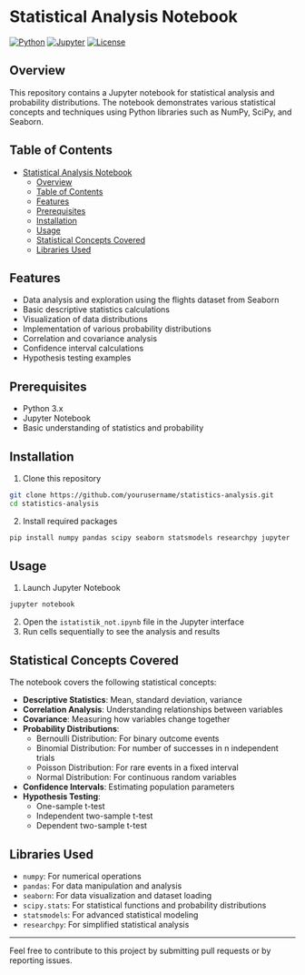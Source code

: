 # Statistical Analysis Notebook

[![Python](https://img.shields.io/badge/Python-3.9-blue.svg)](https://www.python.org/downloads/release/python-390/)
[![Jupyter](https://img.shields.io/badge/Jupyter-Notebook-orange.svg)](https://jupyter.org/)
[![License](https://img.shields.io/badge/License-MIT-green.svg)](https://opensource.org/licenses/MIT)

## Overview

This repository contains a Jupyter notebook for statistical analysis and probability distributions. The notebook demonstrates various statistical concepts and techniques using Python libraries such as NumPy, SciPy, and Seaborn.

## Table of Contents

- [Statistical Analysis Notebook](#statistical-analysis-notebook)
  - [Overview](#overview)
  - [Table of Contents](#table-of-contents)
  - [Features](#features)
  - [Prerequisites](#prerequisites)
  - [Installation](#installation)
  - [Usage](#usage)
  - [Statistical Concepts Covered](#statistical-concepts-covered)
  - [Libraries Used](#libraries-used)

## Features

- Data analysis and exploration using the flights dataset from Seaborn
- Basic descriptive statistics calculations
- Visualization of data distributions
- Implementation of various probability distributions
- Correlation and covariance analysis
- Confidence interval calculations
- Hypothesis testing examples

## Prerequisites

- Python 3.x
- Jupyter Notebook
- Basic understanding of statistics and probability

## Installation

1. Clone this repository
```bash
git clone https://github.com/yourusername/statistics-analysis.git
cd statistics-analysis
```

2. Install required packages
```bash
pip install numpy pandas scipy seaborn statsmodels researchpy jupyter
```

## Usage

1. Launch Jupyter Notebook
```bash
jupyter notebook
```

2. Open the `istatistik_not.ipynb` file in the Jupyter interface
3. Run cells sequentially to see the analysis and results

## Statistical Concepts Covered

The notebook covers the following statistical concepts:

- **Descriptive Statistics**: Mean, standard deviation, variance
- **Correlation Analysis**: Understanding relationships between variables
- **Covariance**: Measuring how variables change together
- **Probability Distributions**:
  - Bernoulli Distribution: For binary outcome events
  - Binomial Distribution: For number of successes in n independent trials
  - Poisson Distribution: For rare events in a fixed interval
  - Normal Distribution: For continuous random variables
- **Confidence Intervals**: Estimating population parameters
- **Hypothesis Testing**:
  - One-sample t-test
  - Independent two-sample t-test
  - Dependent two-sample t-test

## Libraries Used

- `numpy`: For numerical operations
- `pandas`: For data manipulation and analysis
- `seaborn`: For data visualization and dataset loading
- `scipy.stats`: For statistical functions and probability distributions
- `statsmodels`: For advanced statistical modeling
- `researchpy`: For simplified statistical analysis

---

Feel free to contribute to this project by submitting pull requests or by reporting issues.